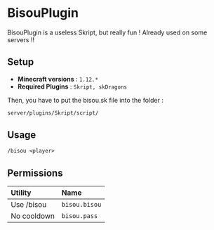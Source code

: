 # BisouPlugin

BisouPlugin is a useless Skript, but really fun ! Already used on some servers !! 

## Setup
- **Minecraft versions** : `1.12.*`
- **Required Plugins** : `Skript, skDragons`

Then, you have to put the bisou.sk file into the folder : 
```txt
server/plugins/Skript/script/
```

## Usage

```txt
/bisou <player>
```

## Permissions

| Utility     | Name          | 
| :--------   | :-------      | 
| Use /bisou  | `bisou.bisou` | 
| No cooldown | `bisou.pass`  |


